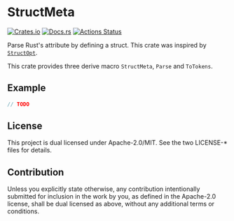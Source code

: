 # StructMeta

[![Crates.io](https://img.shields.io/crates/v/structmeta.svg)](https://crates.io/crates/structmeta)
[![Docs.rs](https://docs.rs/structmeta/badge.svg)](https://docs.rs/structmeta/)
[![Actions Status](https://github.com/frozenlib/structmeta/workflows/CI/badge.svg)](https://github.com/frozenlib/structmeta/actions)

Parse Rust's attribute by defining a struct.
This crate was inspired by [`StructOpt`](https://github.com/TeXitoi/structopt).

This crate provides three derive macro `StructMeta`, `Parse` and `ToTokens`.

## Example

```rust
// TODO
```

## License

This project is dual licensed under Apache-2.0/MIT. See the two LICENSE-\* files for details.

## Contribution

Unless you explicitly state otherwise, any contribution intentionally submitted for inclusion in the work by you, as defined in the Apache-2.0 license, shall be dual licensed as above, without any additional terms or conditions.
